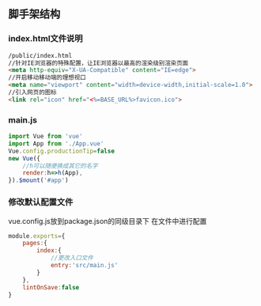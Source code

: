 ## 脚手架结构

### index.html文件说明
```html
/public/index.html
//针对IE浏览器的特殊配置，让IE浏览器以最高的渲染级别渲染页面
<meta http-equiv="X-UA-Compatible" content="IE=edge">
//开启移动移动端的理想视口
<meta name="viewport" content="width=device-width,initial-scale=1.0">
//引入网页的图标
<link rel="icon" href="<%=BASE_URL%>favicon.ico">
```
### main.js
```javascript
import Vue from 'vue'
import App from './App.vue'
Vue.config.productionTip=false
new Vue({
    //h可以随便换成其它的名字
    render:h=>h(App),
}).$mount('#app')
```

### 修改默认配置文件

vue.config.js放到package.json的同级目录下
在文件中进行配置
```javascript
module.exports={
    pages:{
        index:{
            //更改入口文件
            entry:'src/main.js'
        }
    },
    lintOnSave:false
}
```
